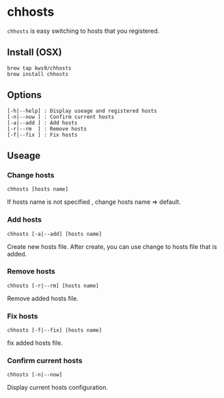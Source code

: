 # chhosts

`chhosts` is easy switching to hosts that you registered.

## Install (OSX)

```
brew tap kws9/chhosts
brew install chhosts
```

## Options

```
[-h|--help] : Display useage and registered hosts
[-n|--now ] : Confirm current hosts
[-a|--add ] : Add hosts
[-r|--rm  ] : Remove hosts
[-f|--fix ] : Fix hosts
```

## Useage

### Change hosts
`chhosts [hosts name]`

If hosts name is not specified , change hosts name => default.

### Add hosts

`chhosts [-a|--add] [hosts name]`

Create new hosts file.
After create, you can use change to hosts file that is added.

### Remove hosts
`chhosts [-r|--rm] [hosts name]`

Remove added hosts file.

### Fix hosts
`chhosts [-f|--fix] [hosts name]`

fix added hosts file.

### Confirm current hosts
`chhosts [-n|--now]`

Display current hosts configuration.
